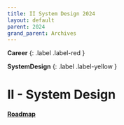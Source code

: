 ```yaml
---
title: II System Design 2024
layout: default
parent: 2024
grand_parent: Archives
---
```


**Career**
{: .label .label-red }

**SystemDesign**
{: .label .label-yellow }


# II - System Design

[**Roadmap**](https://github.com/adamyanna/StayCompetitiveAlgorithm)

